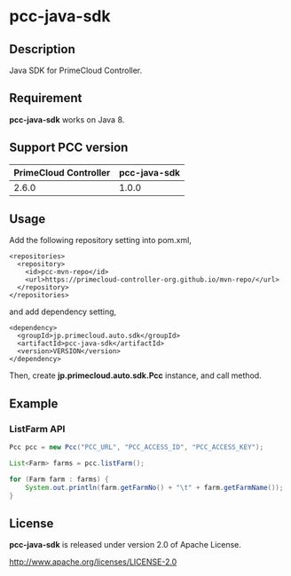 # pcc-java-sdk

## Description

Java SDK for PrimeCloud Controller.



## Requirement

**pcc-java-sdk** works on Java 8.



## Support PCC version

| PrimeCloud Controller | pcc-java-sdk |
|-----------------------|--------------|
| 2.6.0 | 1.0.0 |



## Usage

Add the following repository setting into pom.xml,

```
<repositories>
  <repository>
    <id>pcc-mvn-repo</id>
    <url>https://primecloud-controller-org.github.io/mvn-repo/</url>
  </repository>
</repositories>
```

and add dependency setting,

```
<dependency>
  <groupId>jp.primecloud.auto.sdk</groupId>
  <artifactId>pcc-java-sdk</artifactId>
  <version>VERSION</version>
</dependency>
```

Then, create **jp.primecloud.auto.sdk.Pcc** instance, and call method.



## Example

### ListFarm API

```java
Pcc pcc = new Pcc("PCC_URL", "PCC_ACCESS_ID", "PCC_ACCESS_KEY");

List<Farm> farms = pcc.listFarm();

for (Farm farm : farms) {
    System.out.println(farm.getFarmNo() + "\t" + farm.getFarmName());
}
```



## License

**pcc-java-sdk** is released under version 2.0 of Apache License.

http://www.apache.org/licenses/LICENSE-2.0

